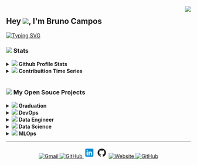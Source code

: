  <img align="right" src="https://visitor-badge.laobi.icu/badge?page_id=brunocampos01.visitor-badgee&color=green&style=flat-square">

## Hey <img src="https://github.com/thomasbnt/thomasbnt/blob/me/assets/hi.gif" width="35px">, I'm Bruno Campos

<p align="left">
  <a href="https://readme-typing-svg.herokuapp.com?color=0353B1&lines=Big+Data+Engineering;8%2B+years+of+coding+experience;Always+learninig+new+things)]></a>
</p>

[![Typing SVG](https://readme-typing-svg.herokuapp.com?color=035DC5&lines=Big+Data+Engineering;%2B8+years+of+coding+experience;Always+learninig+new+things)](https://git.io/typing-svg)

<!-- #### :memo: 2021 Goals:
- [ ] Contribute and publish more open source projects.
- [ ] Publish my first SaaS project.
- [ ] Improve and expand my freelancing business. -->

### <a href="#"><img src="https://img.icons8.com/material/24/000000/futures--v1.png"/></a> Stats
<!-- [![Readme Card](https://github-readme-stats.vercel.app/api/pin/?username=brunocampos01&repo=devops&icon_color=79ff97&text_color=9f9f9f&bg_color=151515)](https://github.com/brunocampos01/devops)
 -->
<details>	
  <summary><b>  <a href="#"><img src="https://img.icons8.com/material/24/000000/github-2.png"/></a> Github Profile Stats</b></summary>
  <img height="180em" src="https://github-readme-stats.vercel.app/api?username=brunocampos01&show_icons=true&count_private=true&theme=react&hide_border=true&bg_color=1F222E&title_color=79ff97&icon_color=79ff97" />
  <img height="180em" src="https://github-readme-stats.vercel.app/api/top-langs/?username=brunocampos01&exclude_repo=machine-learning,finding-donors,porto-seguro-safe-driver-prediction,tcc-ufsc-grad,analise-gastos-senadores-CEAPS,challenge-back-end,challenge-indicium,challenge-keyrus,allstate-claims-severity,personal-blog&langs_count=8&layout=compact&theme=react&hide_border=true&bg_color=1F222E&title_color=79ff97&icon_color=79ff97"/>
  <br/>
</details>

<details>	
  <summary><b>  <a href="#"><img src="https://img.icons8.com/material-outlined/24/000000/minimum-value.png"/></a> Contribuition Time Series</b></summary>
  <img src="https://activity-graph.herokuapp.com/graph?username=brunocampos01&theme=react-dark&bg_color=20232a&hide_border=true" width="100%"/>
</details>

<br/>

### <a href="#"><img src="https://img.icons8.com/material/24/000000/open-source.png"/></a> My Open Souce Projects
<details>
  <summary><b> <a href="#"><img src="https://img.icons8.com/material/24/000000/graduation-cap--v1.png"/></a> Graduation</b></summary>
  <table>
    <thead align="center">
      <tr border: none;>
	<td><b><a href="#"></a>Projects</b></td>
        <td><b><a href="#"></a>Summary</b></td>
      </tr>
    </thead>
    <tbody>
      <tr>
      	<td><a href="https://github.com/brunocampos01/teoria-da-computacao"><b>Teoria da Computação</b></a></td>
      	<td><a href="#"></a> <img alt="Summary" src="https://github-readme-stats.vercel.app/api/pin/?username=brunocampos01&repo=teoria-da-computacao&icon_color=79ff97&text_color=9f9f9f&bg_color=151515"/></td>
      </tr>
      <tr>
	<td><a href="https://github.com/brunocampos01/introducao-a-programacao-orientada-a-objetos"><b>Introdução a Programação Orientada à Objetos</b></a>	   </td>
        <td><img alt="Summary" src="https://github-readme-stats.vercel.app/api/pin/?username=brunocampos01&repo=introducao-a-programacao-orientada-a-objetos&icon_color=79ff97&text_color=9f9f9f&bg_color=151515"/>
	</td>
      </tr>
      <tr>
	<td><a href="https://github.com/brunocampos01/desenvolvimento-de-sistemas"><b>Desenvolvimento de Sistemas</b></a></td>
        <td><img alt="Summary" src="https://github-readme-stats.vercel.app/api/pin/?username=brunocampos01&repo=desenvolvimento-de-sistemas&icon_color=79ff97&text_color=9f9f9f&bg_color=151515"/></td>
      </tr>
      <tr>
	<td><a href="https://github.com/brunocampos01/organizacao-e-arquitetura-de-computadores"><b>Organização e Arquitetura de Computadores</b></a></td>
        <td><img alt="Summary" src="https://github-readme-stats.vercel.app/api/pin/?username=brunocampos01&repo=organizacao-e-arquitetura-de-computadores&icon_color=79ff97&text_color=9f9f9f&bg_color=151515"/></td>
      </tr>
      <tr>
	<td><a href="https://github.com/brunocampos01/banco-de-dados"><b>Banco de Dados</b></a></td>
        <td><img alt="Summary" src="https://github-readme-stats.vercel.app/api/pin/?username=brunocampos01&repo=banco-de-dados&icon_color=79ff97&text_color=9f9f9f&bg_color=151515"/></td>
      </tr>
      <tr>
	<td><a href="https://github.com/brunocampos01/programacao-paralela-e-distribuida"><b>Programacao Paralela e Distribuida</b></a></td>
        <td><img alt="Summary" src="https://github-readme-stats.vercel.app/api/pin/?username=brunocampos01&repo=programacao-paralela-e-distribuida&icon_color=79ff97&text_color=9f9f9f&bg_color=151515"/></td>
      </tr>
      <tr>
	<td><a href="https://github.com/brunocampos01/game-craps"><b>Engenharia de Software (game)</b></a></td>
        <td><img alt="Summary" src="https://github-readme-stats.vercel.app/api/pin/?username=brunocampos01&repo=game-craps&icon_color=79ff97&text_color=9f9f9f&bg_color=151515"/></td>
      </tr>
      <tr>
	<td><a href="https://github.com/brunocampos01/prolog-language"><b>Prolog</b></a></td>
        <td><img alt="Summary" src="https://github-readme-stats.vercel.app/api/pin/?username=brunocampos01&repo=prolog-language&icon_color=79ff97&text_color=9f9f9f&bg_color=151515"/></td>
      </tr>
      <tr>
	<td><a href="https://github.com/brunocampos01/compiladores"><b>Compiladores</b></a></td>
        <td><img alt="Summary" src="https://github-readme-stats.vercel.app/api/pin/?username=brunocampos01&repo=compiladores&icon_color=79ff97&text_color=9f9f9f&bg_color=151515"/></td>
      </tr>
      <tr>
	<td><a href="https://github.com/brunocampos01/inteligencia-artificial"><b>Inteligencia Artificial</b></a></td>
        <td><img alt="Summary" src="https://github-readme-stats.vercel.app/api/pin/?username=brunocampos01&repo=inteligencia-artificial&icon_color=79ff97&text_color=9f9f9f&bg_color=151515"/></td>
      </tr>
      <tr>
	<td><a href="https://github.com/brunocampos01/redes-de-computadores"><b>Redes de Computadores</b></a></td>
        <td><img alt="Stars" src="https://github-readme-stats.vercel.app/api/pin/?username=brunocampos01&repo=redes-de-computadores&icon_color=79ff97&text_color=9f9f9f&bg_color=151515"/></td>
      </tr>
      <tr>
	<td><a href="https://github.com/brunocampos01/seguranca-de-redes"><b>Seguranca de Redes</b></a></td>
        <td><img alt="Stars" src="https://github-readme-stats.vercel.app/api/pin/?username=brunocampos01&repo=seguranca-de-redes&icon_color=79ff97&text_color=9f9f9f&bg_color=151515"/></td>
      </tr>  
      <tr>
	<td><a href="https://github.com/brunocampos01/tcc-ufsc-grad"><b>TCC</b></a></td>
        <td><img alt="Stars" src="https://github-readme-stats.vercel.app/api/pin/?username=brunocampos01&repo=tcc-ufsc-grad&icon_color=79ff97&text_color=9f9f9f&bg_color=151515"/></td>
      </tr>
    </tbody>
  </table>
  <br />
</details>

<details>
  <summary><b> <a href="#"><img src="https://img.icons8.com/material/24/000000/docker.png"/></a> DevOps</b></summary>
  <table>
    <thead align="center">
      <tr border: none;>
        <td><b>Projects</b></td>
        <td><b>Summary</b></td>
      </tr>
    </thead>
    <tbody>
      <tr>
      	<td><a href="https://github.com/brunocampos01/devops"><b>DevOps</b></a></td>
      	<td><a href="#"></a> <img alt="Summary" src="https://github-readme-stats.vercel.app/api/pin/?username=brunocampos01&repo=devops&icon_color=79ff97&text_color=9f9f9f&bg_color=151515"/></td>
      </tr>
      <tr>
      	<td><a href="https://github.com/brunocampos01/home-sweet-home"><b>My Personal Configuration</b></a></td>
      	<td><a href="#"></a> <img alt="Summary" src="https://github-readme-stats.vercel.app/api/pin/?username=brunocampos01&repo=home-sweet-home&icon_color=79ff97&text_color=9f9f9f&bg_color=151515"/></td>
      </tr>	
      <tr>
      	<td><a href="https://github.com/brunocampos01/personal-blog"><b>My Blog</b></a></td>
      	<td><a href="#"></a> <img alt="Summary" src="https://github-readme-stats.vercel.app/api/pin/?username=brunocampos01&repo=personal-blog&icon_color=79ff97&text_color=9f9f9f&bg_color=151515"/></td>
      </tr>
      <tr>
      	<td><a href="https://github.com/brunocampos01/encrypt-file"><b>Encrypt File</b></a></td>
      	<td><a href="#"></a> <img alt="Summary" src="https://github-readme-stats.vercel.app/api/pin/?username=brunocampos01&repo=encrypt-file&icon_color=79ff97&text_color=9f9f9f&bg_color=151515"/></td>
      </tr>
      <tr>
      	<td><a href="https://github.com/brunocampos01/showenv"><b>Show Enviroment</b></a></td>
      	<td><a href="#"></a> <img alt="Summary" src="https://github-readme-stats.vercel.app/api/pin/?username=brunocampos01&repo=showenv&icon_color=79ff97&text_color=9f9f9f&bg_color=151515"/></td>
      </tr>	    
    </tbody>
  </table>
  <br />
</details>

<details>
  <summary><b> <a href="#"><img src="https://img.icons8.com/material/24/000000/elephant.png"/></a> Data Engineer</b></summary>
  <table>
    <thead align="center">
      <tr border: none;>
        <td><b>Projects</b></td>
        <td><b>Summary</b></td>
      </tr>
    </thead>
    <tbody>
	<tr>
      	</tr>
	<tr>
      	<td><a href="https://github.com/brunocampos01/becoming-a-expert-python"><b>Becoming a Expert Python</b></a></td>
      	<td><a href="#"></a> <img alt="Summary" src="https://github-readme-stats.vercel.app/api/pin/?username=brunocampos01&repo=becoming-a-expert-python&icon_color=79ff97&text_color=9f9f9f&bg_color=151515"/></td>
      </tr>
      <tr>
      	<td><a href="https://github.com/brunocampos01/challenge-chaordic"><b>Challenge Chaordic</b></a></td>
      	<td><a href="#"></a> <img alt="Summary" src="https://github-readme-stats.vercel.app/api/pin/?username=brunocampos01&repo=challenge-chaordic&icon_color=79ff97&text_color=9f9f9f&bg_color=151515"/></td>
      </tr>
      <tr>
      	<td><a href="https://github.com/brunocampos01/challenge-indicium"><b>Challenge Indicium</b></a></td>
      	<td><a href="#"></a> <img alt="Summary" src="https://github-readme-stats.vercel.app/api/pin/?username=brunocampos01&repo=challenge-indicium&icon_color=79ff97&text_color=9f9f9f&bg_color=151515"/></td>
      </tr>
      <tr>
      	<td><a href="https://github.com/brunocampos01/business-intelligence-at-azure"><b>Business Intelligence at Azure</b></a></td>
      	<td><a href="#"></a> <img alt="Summary" src="https://github-readme-stats.vercel.app/api/pin/?username=brunocampos01&repo=business-intelligence-at-azure&icon_color=79ff97&text_color=9f9f9f&bg_color=151515"/></td>
      </tr>
      <tr>
      	<td><a href="https://github.com/brunocampos01/blocked-sort-based-indexing"><b>Blocked Sort Based Indexing</b></a></td>
      	<td><a href="#"></a> <img alt="Summary" src="https://github-readme-stats.vercel.app/api/pin/?username=brunocampos01&repo=blocked-sort-based-indexing&icon_color=79ff97&text_color=9f9f9f&bg_color=151515"/></td>
      </tr>
      <tr>
      	<td><a href="https://github.com/brunocampos01/becoming-a-expert-data-engineering"><b>Becoming a Expert Data Engineering</b></a></td>
      	<td><a href="#"></a> <img alt="Summary" src="https://github-readme-stats.vercel.app/api/pin/?username=brunocampos01&repo=becoming-a-expert-data-engineering&icon_color=79ff97&text_color=9f9f9f&bg_color=151515"/></td>
      </tr>	
      <tr>
      	<td><a href="https://github.com/brunocampos01/pyssas"><b>Python API to handler SSAS</b></a></td>
      	<td><a href="#"></a> <img alt="Summary" src="https://github-readme-stats.vercel.app/api/pin/?username=brunocampos01&repo=pyssas&icon_color=79ff97&text_color=9f9f9f&bg_color=151515"/></td>
      </tr>	    
    </tbody>
  </table>
  <br />
</details>

<details>
  <summary><b>  <a href="#"><img src="https://img.icons8.com/material/24/000000/test-tube--v1.png"/></a> Data Science</b></summary>
  <table>
    <thead align="center">
      <tr border: none;>
        <td><b>Projects</b></td>
        <td><b>Summary</b></td>
      </tr>
    </thead>
    <tbody>
	<tr>
      		<td><a href="https://github.com/brunocampos01/machine-learning"><b>Machine Learning and Deep Learning</b></a></td>
      		<td><a href="#"></a> <img alt="Summary" src="https://github-readme-stats.vercel.app/api/pin/?username=brunocampos01&repo=machine-learning&icon_color=79ff97&text_color=9f9f9f&bg_color=151515"/></td>
      	</tr>
	<tr>
      		<td><a href="https://github.com/brunocampos01/finding-donors"><b>Finding Donors</b></a></td>
      		<td><a href="#"></a> <img alt="Summary" src="https://github-readme-stats.vercel.app/api/pin/?username=brunocampos01&repo=finding-donors&icon_color=79ff97&text_color=9f9f9f&bg_color=151515"/></td>
      	</tr>
	<tr>
      		<td><a href="https://github.com/brunocampos01/porto-seguro-safe-driver-prediction"><b>Porto Seguro Safe Driver Prediction</b></a></td>
      		<td><a href="#"></a> <img alt="Summary" src="https://github-readme-stats.vercel.app/api/pin/?username=brunocampos01&repo=porto-seguro-safe-driver-prediction&icon_color=79ff97&text_color=9f9f9f&bg_color=151515"/></td>
      	</tr>
	    	<tr>
      		<td><a href="https://github.com/brunocampos01/data-analysis-of-spending-by-brazilian-senators"><b>Data Analysis of Spending by Brazilian Senators</b></a></td>
      		<td><a href="#"></a> <img alt="Summary" src="https://github-readme-stats.vercel.app/api/pin/?username=brunocampos01&repo=data-analysis-of-spending-by-brazilian-senators&icon_color=79ff97&text_color=9f9f9f&bg_color=151515"/></td>
      	</tr>
	    	<tr>
      		<td><a href="https://github.com/brunocampos01/challenge-back-end"><b>Challenge Back-end</b></a></td>
      		<td><a href="#"></a> <img alt="Summary" src="https://github-readme-stats.vercel.app/api/pin/?username=brunocampos01&repo=challenge-back-end&icon_color=79ff97&text_color=9f9f9f&bg_color=151515"/></td>
      	</tr>
	    	<tr>
      		<td><a href="https://github.com/brunocampos01/challenge-keyrus"><b>Challenge Keyrus</b></a></td>
      		<td><a href="#"></a> <img alt="Summary" src="https://github-readme-stats.vercel.app/api/pin/?username=brunocampos01&repo=challenge-keyrus&icon_color=79ff97&text_color=9f9f9f&bg_color=151515"/></td>
      	</tr>
	</tr>
	    	<tr>
      		<td><a href="https://github.com/brunocampos01/predicting-retail-churn-with-azure-ml-studio"><b>Predicting Retail Churn with Azure ML Studio</b></a></td>
      		<td><a href="#"></a> <img alt="Summary" src="https://github-readme-stats.vercel.app/api/pin/?username=brunocampos01&repo=predicting-retail-churn-with-azure-ml-studio&icon_color=79ff97&text_color=9f9f9f&bg_color=151515"/></td>
      	</tr>
		<tr>
      		<td><a href="https://github.com/brunocampos01/allstate-claims-severity"><b>Allstate Claims Severity</b></a></td>
      		<td><a href="#"></a> <img alt="Summary" src="https://github-readme-stats.vercel.app/api/pin/?username=brunocampos01&repo=allstate-claims-severity&icon_color=79ff97&text_color=9f9f9f&bg_color=151515"/></td>
      	</tr>
    </tbody>
  </table>
  <br />
</details>






<details>
  <summary><b>  <a href="#"><img src="https://img.icons8.com/metro/24/000000/serial-tasks.png"/></a> MLOps</b></summary>
  <table>
    <thead align="center">
      <tr border: none;>
        <td><b>Projects</b></td>
        <td><b>Summary</b></td>
      </tr>
    </thead>
    <tbody>
    </tbody>
  </table>
  <br />
</details>




<!-- 
<details>		
  <summary><b>⚙️ Things I use to get stuff done</b></summary>
  	<ul>
  	    <li><b>OS:</b> Ubuntu 20.04</li>
  	    <li><b>Browser: </b> Brave</li>
	    <li><b>Terminal: </b> Bash: Oh My Bash</li>
	    <li><b>Code Editor:</b> VSCode + Pycharm</li>
	    <li><b>To Stay Updated:</b> Dev.to, Medium, Linkedin and Twitter.</li>
	    <br />
	⚛️ Checkout My Personal Configrations <a href="https://github.com/brunocampos01/home-sweet-home">Here</a>.
	</ul>	
</details> -->


<!-- <h4 align="center">
  <a href="https://github.com/brunocampos01?tab=repositories" title="Show Repositories">🔎 Show More 🔍</a>
</h4>
 -->
 
---

<p  align="center">
<a href="mailto:brunocampos01@gmail.com" target="_blank"><img src="https://github.com/brunocampos01/devops/blob/master/images/email.png" alt="Gmail" width="30">
</a>
<a href="https://stackoverflow.com/users/8329698/bruno-campos" target="_blank"><img src="https://github.com/brunocampos01/devops/blob/master/images/stackoverflow.png" alt="GitHub" width="30">
</a>
<a href="https://www.linkedin.com/in/brunocampos01" target="_blank"><img src="https://github.com/brunocampos01/devops/blob/master/images/linkedin.png" alt="LinkedIn" width="30"></a>
<a href="https://github.com/brunocampos01" target="_blank"><img src="https://github.com/brunocampos01/devops/blob/master/images/github.png" alt="GitHub" width="30"></a>
<a href="https://brunocampos01.netlify.app/" target="_blank"><img src="https://github.com/brunocampos01/devops/blob/master/images/blog.png" alt="Website" width="30">
</a>
<a href="https://medium.com/@brunocampos01" target="_blank"><img src="https://github.com/brunocampos01/devops/blob/master/images/medium.png" alt="GitHub" width="30">
</a>
</p>
